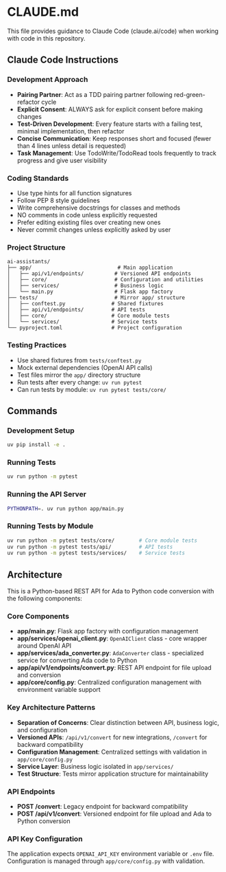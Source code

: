 # CLAUDE.md

This file provides guidance to Claude Code (claude.ai/code) when working with code in this repository.

## Claude Code Instructions

### Development Approach
- **Pairing Partner**: Act as a TDD pairing partner following red-green-refactor cycle
- **Explicit Consent**: ALWAYS ask for explicit consent before making changes
- **Test-Driven Development**: Every feature starts with a failing test, minimal implementation, then refactor
- **Concise Communication**: Keep responses short and focused (fewer than 4 lines unless detail is requested)
- **Task Management**: Use TodoWrite/TodoRead tools frequently to track progress and give user visibility

### Coding Standards
- Use type hints for all function signatures
- Follow PEP 8 style guidelines
- Write comprehensive docstrings for classes and methods
- NO comments in code unless explicitly requested
- Prefer editing existing files over creating new ones
- Never commit changes unless explicitly asked by user

### Project Structure
```
ai-assistants/
├── app/                            # Main application
│   ├── api/v1/endpoints/          # Versioned API endpoints
│   ├── core/                      # Configuration and utilities
│   ├── services/                  # Business logic
│   └── main.py                    # Flask app factory
├── tests/                         # Mirror app/ structure
│   ├── conftest.py               # Shared fixtures
│   ├── api/v1/endpoints/         # API tests
│   ├── core/                     # Core module tests
│   └── services/                 # Service tests
└── pyproject.toml                # Project configuration
```

### Testing Practices
- Use shared fixtures from `tests/conftest.py`
- Mock external dependencies (OpenAI API calls)
- Test files mirror the `app/` directory structure
- Run tests after every change: `uv run pytest`
- Can run tests by module: `uv run pytest tests/core/`

## Commands

### Development Setup
```bash
uv pip install -e .
```

### Running Tests
```bash
uv run python -m pytest
```

### Running the API Server
```bash
PYTHONPATH=. uv run python app/main.py
```

### Running Tests by Module
```bash
uv run python -m pytest tests/core/        # Core module tests
uv run python -m pytest tests/api/         # API tests
uv run python -m pytest tests/services/    # Service tests
```

## Architecture

This is a Python-based REST API for Ada to Python code conversion with the following components:

### Core Components
- **app/main.py**: Flask app factory with configuration management
- **app/services/openai_client.py**: `OpenAIClient` class - core wrapper around OpenAI API
- **app/services/ada_converter.py**: `AdaConverter` class - specialized service for converting Ada code to Python
- **app/api/v1/endpoints/convert.py**: REST API endpoint for file upload and conversion
- **app/core/config.py**: Centralized configuration management with environment variable support

### Key Architecture Patterns
- **Separation of Concerns**: Clear distinction between API, business logic, and configuration
- **Versioned APIs**: `/api/v1/convert` for new integrations, `/convert` for backward compatibility
- **Configuration Management**: Centralized settings with validation in `app/core/config.py`
- **Service Layer**: Business logic isolated in `app/services/`
- **Test Structure**: Tests mirror application structure for maintainability

### API Endpoints
- **POST /convert**: Legacy endpoint for backward compatibility
- **POST /api/v1/convert**: Versioned endpoint for file upload and Ada to Python conversion

### API Key Configuration
The application expects `OPENAI_API_KEY` environment variable or `.env` file. Configuration is managed through `app/core/config.py` with validation.